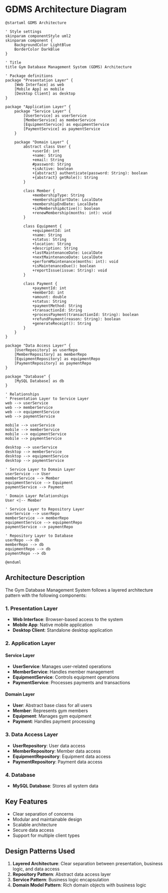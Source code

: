 # GDMS Architecture Diagram

```plantuml
@startuml GDMS Architecture

' Style settings
skinparam componentStyle uml2
skinparam component {
    BackgroundColor LightBlue
    BorderColor DarkBlue
}

' Title
title Gym Database Management System (GDMS) Architecture

' Package definitions
package "Presentation Layer" {
    [Web Interface] as web
    [Mobile App] as mobile
    [Desktop Client] as desktop
}

package "Application Layer" {
    package "Service Layer" {
        [UserService] as userService
        [MemberService] as memberService
        [EquipmentService] as equipmentService
        [PaymentService] as paymentService
    }

    package "Domain Layer" {
        abstract class User {
            +userId: int
            +name: String
            +email: String
            #password: String
            +isActive: boolean
            +{abstract} authenticate(password: String): boolean
            +{abstract} getRole(): String
        }

        class Member {
            +membershipType: String
            +membershipStartDate: LocalDate
            +membershipEndDate: LocalDate
            +isMembershipActive(): boolean
            +renewMembership(months: int): void
        }

        class Equipment {
            +equipmentId: int
            +name: String
            +status: String
            +location: String
            +description: String
            +lastMaintenanceDate: LocalDate
            +nextMaintenanceDate: LocalDate
            +performMaintenance(months: int): void
            +isMaintenanceDue(): boolean
            +reportIssue(issue: String): void
        }

        class Payment {
            +paymentId: int
            +memberId: int
            +amount: double
            +status: String
            +paymentMethod: String
            +transactionId: String
            +processPayment(transactionId: String): boolean
            +refundPayment(reason: String): boolean
            +generateReceipt(): String
        }
    }
}

package "Data Access Layer" {
    [UserRepository] as userRepo
    [MemberRepository] as memberRepo
    [EquipmentRepository] as equipmentRepo
    [PaymentRepository] as paymentRepo
}

package "Database" {
    [MySQL Database] as db
}

' Relationships
' Presentation Layer to Service Layer
web --> userService
web --> memberService
web --> equipmentService
web --> paymentService

mobile --> userService
mobile --> memberService
mobile --> equipmentService
mobile --> paymentService

desktop --> userService
desktop --> memberService
desktop --> equipmentService
desktop --> paymentService

' Service Layer to Domain Layer
userService --> User
memberService --> Member
equipmentService --> Equipment
paymentService --> Payment

' Domain Layer Relationships
User <|-- Member

' Service Layer to Repository Layer
userService --> userRepo
memberService --> memberRepo
equipmentService --> equipmentRepo
paymentService --> paymentRepo

' Repository Layer to Database
userRepo --> db
memberRepo --> db
equipmentRepo --> db
paymentRepo --> db

@enduml
```

## Architecture Description

The Gym Database Management System follows a layered architecture pattern with the following components:

### 1. Presentation Layer
- **Web Interface**: Browser-based access to the system
- **Mobile App**: Native mobile application
- **Desktop Client**: Standalone desktop application

### 2. Application Layer
#### Service Layer
- **UserService**: Manages user-related operations
- **MemberService**: Handles member management
- **EquipmentService**: Controls equipment operations
- **PaymentService**: Processes payments and transactions

#### Domain Layer
- **User**: Abstract base class for all users
- **Member**: Represents gym members
- **Equipment**: Manages gym equipment
- **Payment**: Handles payment processing

### 3. Data Access Layer
- **UserRepository**: User data access
- **MemberRepository**: Member data access
- **EquipmentRepository**: Equipment data access
- **PaymentRepository**: Payment data access

### 4. Database
- **MySQL Database**: Stores all system data

## Key Features
- Clear separation of concerns
- Modular and maintainable design
- Scalable architecture
- Secure data access
- Support for multiple client types

## Design Patterns Used
1. **Layered Architecture**: Clear separation between presentation, business logic, and data access
2. **Repository Pattern**: Abstract data access layer
3. **Service Pattern**: Business logic encapsulation
4. **Domain Model Pattern**: Rich domain objects with business logic 
